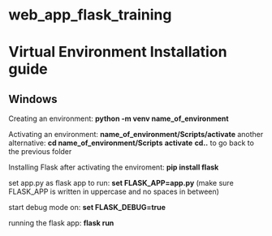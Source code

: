 # web_app_flask_training

# Virtual Environment Installation guide

## Windows

Creating an environment: **python -m venv name_of_environment**

Activating an environment: **name_of_environment/Scripts/activate**
    another alternative: **cd name_of_environment/Scripts**
                         **activate**
                         **cd..** to go back to the previous folder

Installing Flask after activating the enviroment: **pip install flask**

set app.py as flask app to run: **set FLASK_APP=app.py** (make sure FLASK_APP is written in uppercase and no spaces in between)

start debug mode on: **set FLASK_DEBUG=true**

running the flask app: **flask run**
